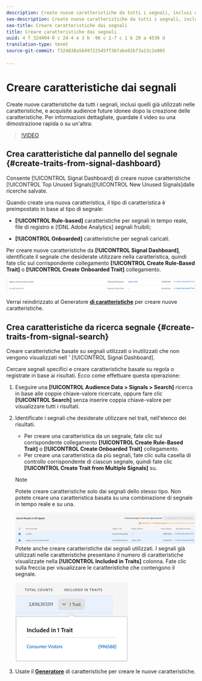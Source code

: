```yaml
---
description: Create nuove caratteristiche da tutti i segnali, inclusi quelli già utilizzati nelle caratteristiche, e acquisite audience future idonee dopo la creazione delle caratteristiche.
seo-description: Create nuove caratteristiche da tutti i segnali, inclusi quelli già utilizzati nelle caratteristiche, e acquisite audience future idonee dopo la creazione delle caratteristiche.
seo-title: Creare caratteristiche dai segnali
title: Creare caratteristiche dai segnali
uuid: 4 f 324404-0 c 24-4 e 3 b -96 c 1-7 c 1 b 28 a 4536 d
translation-type: tm+mt
source-git-commit: f324838a5649722545ff36faba92bf3a13c2e805

---
```



# Creare caratteristiche dai segnali

Create nuove caratteristiche da tutti i segnali, inclusi quelli già utilizzati nelle caratteristiche, e acquisite audience future idonee dopo la creazione delle caratteristiche. Per informazioni dettagliate, guardate il video su una dimostrazione rapida o su un&#39;altra:

>[!VIDEO](https://video.tv.adobe.com/v/25169/?quality=12&captions=ita)

## Crea caratteristiche dal pannello del segnale {#create-traits-from-signal-dashboard}

Consente [!UICONTROL Signal Dashboard] di creare nuove caratteristiche [!UICONTROL Top Unused Signals][!UICONTROL New Unused Signals]dalle ricerche salvate.

Quando create una nuova caratteristica, il tipo di caratteristica è preimpostato in base al tipo di segnale:

* **[!UICONTROL Rule-based]** caratteristiche per segnali in tempo reale, file di registro e [!DNL Adobe Analytics] segnali fruibili;

* **[!UICONTROL Onboarded]** caratteristiche per segnali caricati.

Per creare nuove caratteristiche da **[!UICONTROL Signal Dashboard]**, identificate il segnale che desiderate utilizzare nella caratteristica, quindi fate clic sul corrispondente collegamento **[!UICONTROL Create Rule-Based Trait]** o **[!UICONTROL Create Onboarded Trait]** collegamento.

![](assets/signals-create-trait.png)

Verrai reindirizzato al Generatore **[di caratteristiche](../../features/traits/about-trait-builder.md)** per creare nuove caratteristiche.

## Crea caratteristiche da ricerca segnale {#create-traits-from-signal-search}

Creare caratteristiche basate su segnali utilizzati o inutilizzati che non vengono visualizzati nell &#39; [!UICONTROL Signal Dashboard].

Cercare segnali specifici e creare caratteristiche basate su regola o registrate in base ai risultati. Ecco come effettuare questa operazione:

1. Eseguire una **[!UICONTROL Audience Data > Signals > Search]** ricerca in base alle coppie chiave-valore ricercate, oppure fare clic **[!UICONTROL Search]** senza inserire coppia chiave-valore per visualizzare tutti i risultati.
2. Identificate i segnali che desiderate utilizzare nel trait, nell&#39;elenco dei risultati.
   * Per creare una caratteristica da un segnale, fate clic sul corrispondente collegamento **[!UICONTROL Create Rule-Based Trait]** o **[!UICONTROL Create Onboarded Trait]** collegamento.
   * Per creare una caratteristica da più segnali, fate clic sulla casella di controllo corrispondente di ciascun segnale, quindi fate clic **[!UICONTROL Create Trait from Multiple Signals]** su.
   >[!NOTE]
   >Potete creare caratteristiche solo dai segnali dello stesso tipo. Non potete creare una caratteristica basata su una combinazione di segnale in tempo reale e su una.
   >
   > ![](assets/signals-create-trait-search.png)
   >Potete anche creare caratteristiche dai segnali utilizzati. I segnali già utilizzati nelle caratteristiche presentano il numero di caratteristiche visualizzate nella **[!UICONTROL Included in Traits]** colonna. Fate clic sulla freccia per visualizzare le caratteristiche che contengono il segnale.
   >
   >![](assets/signals-used-traits.png)

3. Usate il **[Generatore](../../features/traits/about-trait-builder.md)** di caratteristiche per creare le nuove caratteristiche.

